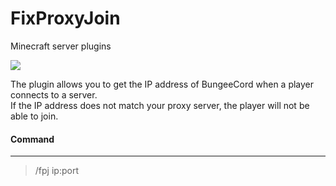 # FixProxyJoin
Minecraft server plugins

<img float="left" src="https://zorotex.org/kartinki/gitimg.jpg">

The plugin allows you to get the IP address of BungeeCord when a player connects to a server.
<br/>
If the IP address does not match your proxy server, the player will not be able to join.

#### Command
***
> /fpj ip:port
